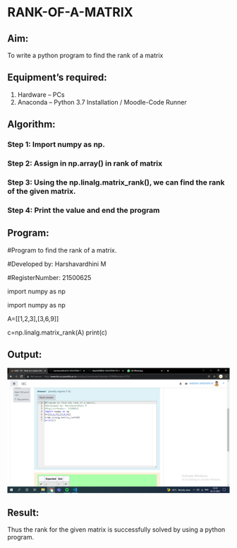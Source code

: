 # RANK-OF-A-MATRIX
## Aim:
To write a python program to find the rank of a matrix
## Equipment’s required:
1. 	Hardware – PCs
2. 	Anaconda – Python 3.7 Installation / Moodle-Code Runner
## Algorithm:
### Step 1: Import numpy as np.
### Step 2: Assign in np.array() in rank of matrix
### Step 3: Using the np.linalg.matrix_rank(), we can find the rank of the given matrix.
### Step 4: Print the value and end the program
## Program:
#Program to find the rank of a matrix.

#Developed by: Harshavardhini M

#RegisterNumber: 21500625

import numpy as np

import numpy as np

A=[[1,2,3],[3,6,9]]

c=np.linalg.matrix_rank(A)
print(c)

## Output: 
![github logo](maths02.PNG)
## Result:
Thus the rank for the given matrix is successfully solved by  using a python program.

